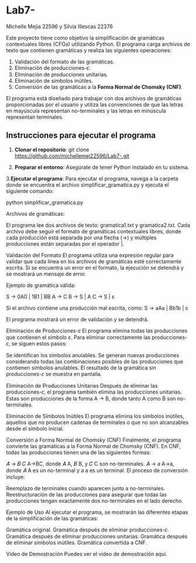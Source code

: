 # Lab7-
Michelle Mejía 22596 y  Silvia Illescas 22376

Este proyecto tiene como objetivo la simplificación de gramáticas contextuales libres (CFGs) utilizando Python. El programa carga archivos de texto que contienen gramáticas y realiza las siguientes operaciones:

1. Validación del formato de las gramáticas.
2. Eliminación de producciones-𝜀.
3. Eliminación de producciones unitarias.
4. Eliminación de símbolos inútiles.
5. Conversión de las gramáticas a la **Forma Normal de Chomsky (CNF)**.

El programa está diseñado para trabajar con dos archivos de gramáticas proporcionadas por el usuario y utiliza las convenciones de que las letras en mayúscula representan no-terminales y las letras en minúscula representan terminales.

## Instrucciones para ejecutar el programa

1. **Clonar el repositorio**:
git clone https://github.com/michellemej22596/Lab7-.git

2. **Preparar el entorno**:
 Asegúrate de tener Python instalado en tu sistema.

3.**Ejecutar el programa**:
 Para ejecutar el programa, navega a la carpeta donde se encuentra el archivo simplificar_gramatica.py y ejecuta el siguiente comando:

python simplificar_gramatica.py

Archivos de gramáticas:

El programa lee dos archivos de texto: gramatica1.txt y gramatica2.txt.
Cada archivo debe seguir el formato de gramáticas contextuales libres, donde cada producción está separada por una flecha (->) y múltiples producciones están separadas por el operador |.

Validación del Formato
El programa utiliza una expresión regular para validar que cada línea en los archivos de gramáticas esté correctamente escrita. Si se encuentra un error en el formato, la ejecución se detendrá y se mostrará un mensaje de error.

Ejemplo de gramática válida:

S -> 0A0 | 1B1 | BB
A -> C
B -> S | A
C -> S | ε

Si el archivo contiene una producción mal escrita, como:
S -> aAa | Bb1b | ε

El programa mostrará un error de validación y se detendrá.


Eliminación de Producciones-𝜀
El programa elimina todas las producciones que contienen el símbolo ε. Para eliminar correctamente las producciones-𝜀, se siguen estos pasos:

Se identifican los símbolos anulables.
Se generan nuevas producciones considerando todas las combinaciones posibles de las producciones que contienen símbolos anulables.
El resultado de la gramática sin producciones-𝜀 se muestra en pantalla.

Eliminación de Producciones Unitarias
Después de eliminar las producciones-𝜀, el programa también elimina las producciones unitarias. Estas son producciones de la forma A -> B, donde tanto A como B son no-terminales.

Eliminación de Símbolos Inútiles
El programa elimina los símbolos inútiles, aquellos que no producen cadenas de terminales o que no son alcanzables desde el símbolo inicial.

Conversión a Forma Normal de Chomsky (CNF)
Finalmente, el programa convierte las gramáticas a la Forma Normal de Chomsky (CNF). En CNF, todas las producciones tienen una de las siguientes formas:

𝐴
→
𝐵
𝐶
A→BC, donde 
𝐴
A, 
𝐵
B, y 
𝐶
C son no-terminales.
𝐴
→
𝑎
A→a, donde 
𝐴
A es un no-terminal y 
𝑎
a es un terminal.
El proceso de conversión incluye:

Reemplazo de terminales cuando aparecen junto a no-terminales.
Reestructuración de las producciones para asegurar que todas las producciones tengan exactamente dos no-terminales en el lado derecho.

Ejemplo de Uso
Al ejecutar el programa, se mostrarán las diferentes etapas de la simplificación de las gramáticas:

Gramática original.
Gramática después de eliminar producciones-𝜀.
Gramática después de eliminar producciones unitarias.
Gramática después de eliminar símbolos inútiles.
Gramática convertida a CNF.

Video de Demostración
Puedes ver el video de demostración aquí.